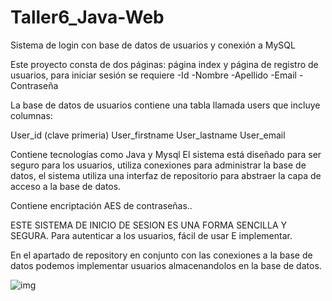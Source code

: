 # Taller6_Java-Web

Sistema de login con base de datos de usuarios y conexión a MySQL

Este proyecto consta de dos páginas: página index y página de registro de usuarios, para iniciar sesión se requiere
-Id
-Nombre
-Apellido
-Email
-Contraseña

La base de datos de usuarios contiene una tabla llamada users que incluye columnas:

User_id (clave primeria)
User_firstname
User_lastname
User_email

Contiene tecnologías como Java y Mysql
El sistema está diseñado para ser seguro para los usuarios, utiliza conexiones para administrar la base de datos, el sistema utiliza una interfaz de repositorio para abstraer la capa de acceso a la base de datos.

Contiene encriptación  AES de contraseñas..

ESTE SISTEMA DE INICIO DE SESION ES UNA FORMA SENCILLA Y SEGURA.
Para autenticar a los usuarios, fácil de usar E implementar.

En el apartado de repository en conjunto con las conexiones a la base de datos podemos implementar usuarios almacenandolos en la base de datos.

![img](https://github.com/santy0715/Taller6_Java-Web/assets/128415141/8a390280-6657-4486-a9e3-27b2dd58487f)


